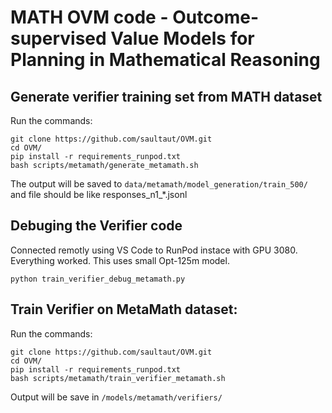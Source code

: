 # MATH OVM code - Outcome-supervised Value Models for Planning in Mathematical Reasoning

## Generate verifier training set from MATH dataset

Run the commands:
```
git clone https://github.com/saultaut/OVM.git
cd OVM/
pip install -r requirements_runpod.txt
bash scripts/metamath/generate_metamath.sh
```
The output will be saved to `data/metamath/model_generation/train_500/` and file should be like responses_n1_*.jsonl

## Debuging the Verifier code

Connected remotly using VS Code to RunPod instace with GPU 3080. Everything worked. This uses small Opt-125m model.

```
python train_verifier_debug_metamath.py
```

## Train Verifier on MetaMath dataset:
Run the commands:
```
git clone https://github.com/saultaut/OVM.git
cd OVM/
pip install -r requirements_runpod.txt
bash scripts/metamath/train_verifier_metamath.sh
```

Output will be save in `/models/metamath/verifiers/`